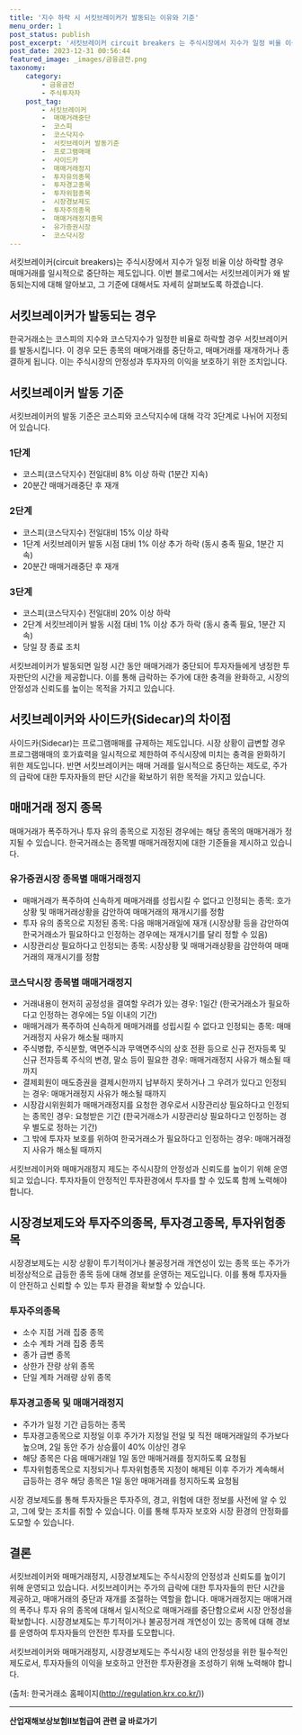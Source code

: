 ```yaml
---
title: '지수 하락 시 서킷브레이커가 발동되는 이유와 기준'
menu_order: 1
post_status: publish
post_excerpt: '서킷브레이커 circuit breakers 는 주식시장에서 지수가 일정 비율 이상 하락할 경우 매매거래를 일시적으로 중단하는 제도입니다. 이번 블로그에서는 서킷브레이커가 왜 발동되는지에 대해 알아보고, 그 기준에 대해서도 자세히 살펴보도록 하겠습니다.'
post_date: 2023-12-31 00:56:44
featured_image: _images/금융금전.png
taxonomy:
    category:
        - 금융금전
        - 주식투자자
    post_tag:
        - 서킷브레이커
        -  매매거래중단
        -  코스피
        -  코스닥지수
        -  서킷브레이커 발동기준
        -  프로그램매매
        -  사이드카
        -  매매거래정지
        -  투자유의종목
        -  투자경고종목
        -  투자위험종목
        -  시장경보제도
        -  투자주의종목
        -  매매거래정지종목
        -  유가증권시장
        -  코스닥시장
---
```



서킷브레이커(circuit breakers)는 주식시장에서 지수가 일정 비율 이상 하락할 경우 매매거래를 일시적으로 중단하는 제도입니다. 이번 블로그에서는 서킷브레이커가 왜 발동되는지에 대해 알아보고, 그 기준에 대해서도 자세히 살펴보도록 하겠습니다.

## 서킷브레이커가 발동되는 경우

한국거래소는 코스피의 지수와 코스닥지수가 일정한 비율로 하락할 경우 서킷브레이커를 발동시킵니다. 이 경우 모든 종목의 매매거래를 중단하고, 매매거래를 재개하거나 종결하게 됩니다. 이는 주식시장의 안정성과 투자자의 이익을 보호하기 위한 조치입니다.

## 서킷브레이커 발동 기준

서킷브레이커의 발동 기준은 코스피와 코스닥지수에 대해 각각 3단계로 나뉘어 지정되어 있습니다.

### 1단계

- 코스피(코스닥지수) 전일대비 8% 이상 하락 (1분간 지속)
- 20분간 매매거래중단 후 재개

### 2단계

- 코스피(코스닥지수) 전일대비 15% 이상 하락
- 1단계 서킷브레이커 발동 시점 대비 1% 이상 추가 하락 (동시 충족 필요, 1분간 지속)
- 20분간 매매거래중단 후 재개

### 3단계

- 코스피(코스닥지수) 전일대비 20% 이상 하락
- 2단계 서킷브레이커 발동 시점 대비 1% 이상 추가 하락 (동시 충족 필요, 1분간 지속)
- 당일 장 종료 조치

서킷브레이커가 발동되면 일정 시간 동안 매매거래가 중단되어 투자자들에게 냉정한 투자판단의 시간을 제공합니다. 이를 통해 급락하는 주가에 대한 충격을 완화하고, 시장의 안정성과 신뢰도를 높이는 목적을 가지고 있습니다.

## 서킷브레이커와 사이드카(Sidecar)의 차이점

사이드카(Sidecar)는 프로그램매매를 규제하는 제도입니다. 시장 상황이 급변할 경우 프로그램매매의 호가효력을 일시적으로 제한하여 주식시장에 미치는 충격을 완화하기 위한 제도입니다. 반면 서킷브레이커는 매매 거래를 일시적으로 중단하는 제도로, 주가의 급락에 대한 투자자들의 판단 시간을 확보하기 위한 목적을 가지고 있습니다.

## 매매거래 정지 종목

매매거래가 폭주하거나 투자 유의 종목으로 지정된 경우에는 해당 종목의 매매거래가 정지될 수 있습니다. 한국거래소는 종목별 매매거래정지에 대한 기준들을 제시하고 있습니다.

### 유가증권시장 종목별 매매거래정지

- 매매거래가 폭주하여 신속하게 매매거래를 성립시킬 수 없다고 인정되는 종목: 호가상황 및 매매거래상황을 감안하여 매매거래의 재개시기를 정함
- 투자 유의 종목으로 지정된 종목: 다음 매매거래일에 재개 (시장상황 등을 감안하여 한국거래소가 필요하다고 인정하는 경우에는 재개시기를 달리 정할 수 있음)
- 시장관리상 필요하다고 인정되는 종목: 시장상황 및 매매거래상황을 감안하여 매매거래의 재개시기를 정함

### 코스닥시장 종목별 매매거래정지

- 거래내용이 현저히 공정성을 결여할 우려가 있는 경우: 1일간 (한국거래소가 필요하다고 인정하는 경우에는 5일 이내의 기간)
- 매매거래가 폭주하여 신속하게 매매거래를 성립시킬 수 없다고 인정되는 종목: 매매거래정지 사유가 해소될 때까지
- 주식병합, 주식분할, 액면주식과 무액면주식의 상호 전환 등으로 신규 전자등록 및 신규 전자등록 주식의 변경, 말소 등이 필요한 경우: 매매거래정지 사유가 해소될 때까지
- 결제회원이 매도증권을 결제시한까지 납부하지 못하거나 그 우려가 있다고 인정되는 경우: 매매거래정지 사유가 해소될 때까지
- 시장감시위원회가 매매거래정지를 요청한 경우로서 시장관리상 필요하다고 인정되는 종목인 경우: 요청받은 기간 (한국거래소가 시장관리상 필요하다고 인정하는 경우 별도로 정하는 기간)
- 그 밖에 투자자 보호를 위하여 한국거래소가 필요하다고 인정하는 경우: 매매거래정지 사유가 해소될 때까지

서킷브레이커와 매매거래정지 제도는 주식시장의 안정성과 신뢰도를 높이기 위해 운영되고 있습니다. 투자자들이 안정적인 투자환경에서 투자를 할 수 있도록 함께 노력해야 합니다.

## 시장경보제도와 투자주의종목, 투자경고종목, 투자위험종목

시장경보제도는 시장 상황이 투기적이거나 불공정거래 개연성이 있는 종목 또는 주가가 비정상적으로 급등한 종목 등에 대해 경보를 운영하는 제도입니다. 이를 통해 투자자들이 안전하고 신뢰할 수 있는 투자 환경을 확보할 수 있습니다.

### 투자주의종목

- 소수 지점 거래 집중 종목
- 소수 계좌 거래 집중 종목
- 종가 급변 종목
- 상한가 잔량 상위 종목
- 단일 계좌 거래량 상위 종목

### 투자경고종목 및 매매거래정지

- 주가가 일정 기간 급등하는 종목
- 투자경고종목으로 지정일 이후 주가가 지정일 전일 및 직전 매매거래일의 주가보다 높으며, 2일 동안 주가 상승률이 40% 이상인 경우
- 해당 종목은 다음 매매거래일 1일 동안 매매거래를 정지하도록 요청됨
- 투자위험종목으로 지정되거나 투자위험종목 지정이 해제된 이후 주가가 계속해서 급등하는 경우 해당 종목은 1일 동안 매매거래를 정지하도록 요청됨

시장 경보제도를 통해 투자자들은 투자주의, 경고, 위험에 대한 정보를 사전에 알 수 있고, 그에 맞는 조치를 취할 수 있습니다. 이를 통해 투자자 보호와 시장 환경의 안정화를 도모할 수 있습니다.

## 결론

서킷브레이커와 매매거래정지, 시장경보제도는 주식시장의 안정성과 신뢰도를 높이기 위해 운영되고 있습니다. 서킷브레이커는 주가의 급락에 대한 투자자들의 판단 시간을 제공하고, 매매거래의 중단과 재개를 조절하는 역할을 합니다. 매매거래정지는 매매거래의 폭주나 투자 유의 종목에 대해서 일시적으로 매매거래를 중단함으로써 시장 안정성을 확보합니다. 시장경보제도는 투기적이거나 불공정거래 개연성이 있는 종목에 대해 경보를 운영하여 투자자들의 안전한 투자를 도모합니다.

서킷브레이커와 매매거래정지, 시장경보제도는 주식시장 내의 안정성을 위한 필수적인 제도로서, 투자자들의 이익을 보호하고 안전한 투자환경을 조성하기 위해 노력해야 합니다.

(출처: 한국거래소 홈페이지(http://regulation.krx.co.kr/))
<!-- wp:separator -->
<hr class="wp-block-separator has-alpha-channel-opacity"/>
<!-- /wp:separator -->

<!-- wp:group {"backgroundColor":"base","layout":{"type":"constrained"}} -->
<div class="wp-block-group has-base-background-color has-background"><!-- wp:paragraph {"align":"center","fontSize":"medium"} -->
<p class="has-text-align-center has-large-font-size"><strong>산업재해보상보험Ⅱ보험급여 관련 글 바로가기</strong></p>
<!-- /wp:paragraph -->


<!-- wp:latest-posts
{"categories":[{"id":10872,"count":19,"description":"","link":"https://uknowlaw.com/category/%ec%82%b0%ec%97%85%ec%9e%ac%ed%95%b4%eb%b3%b4%ec%83%81%eb%b3%b4%ed%97%98%e2%85%b1%eb%b3%b4%ed%97%98%ea%b8%89%ec%97%ac/","name":"산업재해보상보험Ⅱ보험급여","slug":"산업재해보상보험Ⅱ보험급여","taxonomy":"category","parent":0,"meta":[],"_links":{"self":[{"href":"https://uknowlaw.com/wp-json/wp/v2/categories/10872"}],"collection":[{"href":"https://uknowlaw.com/wp-json/wp/v2/categories"}],"about":[{"href":"https://uknowlaw.com/wp-json/wp/v2/taxonomies/category"}],"wp:post_type":[{"href":"https://uknowlaw.com/wp-json/wp/v2/posts?categories=10872"}],"curies":[{"name":"wp","href":"https://api.w.org/{rel}","templated":true}]}}],"postsToShow":100,"excerptLength":28,"postLayout":"grid","columns":2,"featuredImageAlign":"left","featuredImageSizeSlug":"large","fontSize":"small"} /--></div>
<!-- /wp:group -->